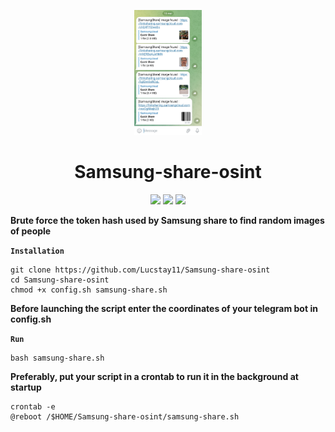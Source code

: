 <p align="center">
<img height="200" src=".exemple.jpg">
</p>
<h1 align="center">Samsung-share-osint</h1>
<p align="center">
  <img src="https://img.shields.io/badge/Author-Lucstay11-cyan?style=flat-square">
  <img src="https://img.shields.io/badge/Open%20Source-Yes-cyan?style=flat-square">
  <img src="https://img.shields.io/badge/Written%20In-Bash-cyan?style=flat-square">
</p>

<b align="center">Brute force the token hash used by Samsung share to find random images of people</b>

**`Installation`**
```
git clone https://github.com/Lucstay11/Samsung-share-osint
cd Samsung-share-osint
chmod +x config.sh samsung-share.sh
``` 
<b align="center">Before launching the script enter the coordinates of your telegram bot in config.sh</b>

**`Run`**

```
bash samsung-share.sh
```

<b align="center">Preferably, put your script in a crontab to run it in the background at startup</b>

```
crontab -e
@reboot /$HOME/Samsung-share-osint/samsung-share.sh
```
